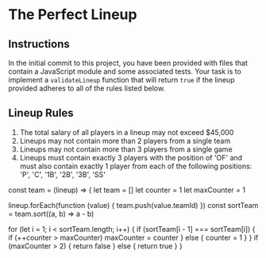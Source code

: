 # The Perfect Lineup

## Instructions
In the initial commit to this project, you have been provided with files that contain a JavaScript module and some associated tests. Your task is to implement a `validateLineup` function that will return `true` if the lineup provided adheres to all of the rules listed below.

## Lineup Rules
1) The total salary of all players in a lineup may not exceed $45,000
2) Lineups may not contain more than 2 players from a single team
3) Lineups may not contain more than 3 players from a single game
4) Lineups must contain exactly 3 players with the position of 'OF' and must also contain exactly 1 player from each of the following positions: 'P', 'C', '1B', '2B', '3B', 'SS'


const team = (lineup) => {
  let team = []
  let counter = 1
  let maxCounter = 1

  lineup.forEach(function (value) {
    team.push(value.teamId)
  })
  const sortTeam = team.sort((a, b) => a - b)

  for (let i = 1; i < sortTeam.length; i++) {
    if (sortTeam[i - 1] === sortTeam[i]) {
      if (++counter > maxCounter) maxCounter = counter
    } else {
      counter = 1
    }
  }
  if (maxCounter > 2) {
    return false
  } else {
    return true
  }
}